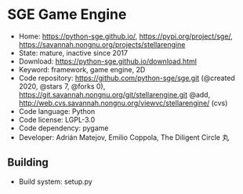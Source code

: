 # SGE Game Engine

- Home: https://python-sge.github.io/, https://pypi.org/project/sge/, https://savannah.nongnu.org/projects/stellarengine
- State: mature, inactive since 2017
- Download: https://python-sge.github.io/download.html
- Keyword: framework, game engine, 2D
- Code repository: https://github.com/python-sge/sge.git (@created 2020, @stars 7, @forks 0), https://git.savannah.nongnu.org/git/stellarengine.git @add, http://web.cvs.savannah.nongnu.org/viewvc/stellarengine/ (cvs)
- Code language: Python
- Code license: LGPL-3.0
- Code dependency: pygame
- Developer: Adrián Matejov, Emilio Coppola, The Diligent Circle 丸

## Building

- Build system: setup.py
